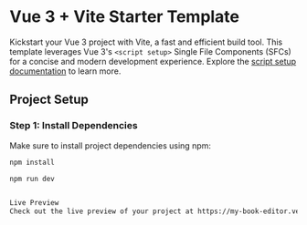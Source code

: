 # Vue 3 + Vite Starter Template

Kickstart your Vue 3 project with Vite, a fast and efficient build tool. This template leverages Vue 3's `<script setup>` Single File Components (SFCs) for a concise and modern development experience. Explore the [script setup documentation](https://v3.vuejs.org/api/sfc-script-setup.html#sfc-script-setup) to learn more.

## Project Setup

### Step 1: Install Dependencies

Make sure to install project dependencies using npm:

```bash
npm install

npm run dev


Live Preview
Check out the live preview of your project at https://my-book-editor.vercel.app/